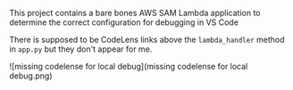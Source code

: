 This project contains a bare bones AWS SAM Lambda application to determine the correct configuration for debugging in VS Code

There is supposed to be CodeLens links above the `lambda_handler` method in `app.py` but they don't appear for me.

![missing codelense for local debug](missing codelense for local debug.png)